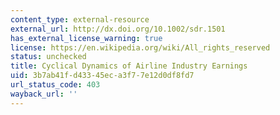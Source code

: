 ```yaml
---
content_type: external-resource
external_url: http://dx.doi.org/10.1002/sdr.1501
has_external_license_warning: true
license: https://en.wikipedia.org/wiki/All_rights_reserved
status: unchecked
title: Cyclical Dynamics of Airline Industry Earnings
uid: 3b7ab41f-d433-45ec-a3f7-7e12d0df8fd7
url_status_code: 403
wayback_url: ''
---
```


